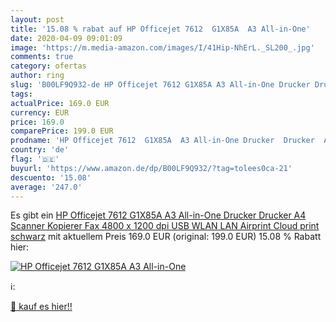 ```yaml
---
layout: post
title: '15.08 % rabat auf HP Officejet 7612  G1X85A  A3 All-in-One'
date: 2020-04-09 09:01:09
image: 'https://m.media-amazon.com/images/I/41Hip-NhErL._SL200_.jpg'
comments: true
category: ofertas
author: ring
slug: 'B00LF9Q932-de HP Officejet 7612 G1X85A A3 All-in-One Drucker Drucker A4...'
tags: 
actualPrice: 169.0 EUR
currency: EUR
price: 169.0
comparePrice: 199.0 EUR
prodname: 'HP Officejet 7612  G1X85A  A3 All-in-One Drucker  Drucker  A4 Scanner  Kopierer  Fax  4800 x 1200 dpi  USB  WLAN  LAN  Airprint  Cloud print  schwarz'
country: 'de'
flag: '🇩🇪'
buyurl: 'https://www.amazon.de/dp/B00LF9Q932/?tag=tolees0ca-21'
descuento: '15.08'
average: '247.0'
---
```


Es gibt ein [HP Officejet 7612  G1X85A  A3 All-in-One Drucker  Drucker  A4 Scanner  Kopierer  Fax  4800 x 1200 dpi  USB  WLAN  LAN  Airprint  Cloud print  schwarz](https://www.amazon.de/dp/B00LF9Q932/?tag=tolees0ca-21) mit aktuellem Preis 169.0 EUR (original: 199.0 EUR) 15.08 % Rabatt hier:

[![HP Officejet 7612  G1X85A  A3 All-in-One](https://m.media-amazon.com/images/I/41Hip-NhErL._SL200_.jpg)](https://www.amazon.de/dp/B00LF9Q932/?tag=tolees0ca-21)

ℹ️:


[🛒 kauf es hier!!](https://www.amazon.de/dp/B00LF9Q932/?tag=tolees0ca-21)
